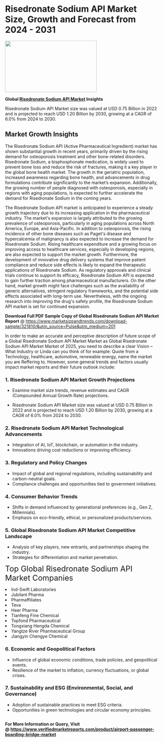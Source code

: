 <H1>Risedronate Sodium API Market Size, Growth and Forecast from 2024 - 2031</H1><img class="aligncenter size-medium wp-image-584254" src="https://thirdeyenews.in/wp-content/uploads/2024/09/Global-Market-Research-300x168.jpeg" alt="" width="300" height="168" /><p><strong>Global&nbsp;<a href="https://www.marketsizeandtrends.com/download-sample/321810/&amp;utm_source=Pulse&amp;utm_medium=201">Risedronate Sodium API Market</a> Insights</strong></p><p>Risedronate Sodium API Market size was valued at USD 0.75 Billion in 2022 and is projected to reach USD 1.20 Billion by 2030, growing at a CAGR of 6.0% from 2024 to 2030.</p><p><h2>Market Growth Insights</h2> <p>The Risedronate Sodium API (Active Pharmaceutical Ingredient) market has shown substantial growth in recent years, primarily driven by the rising demand for osteoporosis treatment and other bone-related disorders. Risedronate Sodium, a bisphosphonate medication, is widely used to prevent bone loss and reduce the risk of fractures, making it a key player in the global bone health market. The growth in the geriatric population, increased awareness regarding bone health, and advancements in drug formulations contribute significantly to the market’s expansion. Additionally, the growing number of people diagnosed with osteoporosis, especially in regions with aging populations, is expected to further accelerate the demand for Risedronate Sodium in the coming years. </p> <p>The Risedronate Sodium API market is anticipated to experience a steady growth trajectory due to its increasing application in the pharmaceutical industry. The market's expansion is largely attributed to the growing prevalence of osteoporosis, particularly in aging populations across North America, Europe, and Asia-Pacific. In addition to osteoporosis, the rising incidence of other bone diseases such as Paget's disease and hypercalcemia of malignancy is also expected to increase the demand for Risedronate Sodium. Rising healthcare expenditure and a growing focus on improving access to healthcare services, especially in developing regions, are also expected to support the market growth. Furthermore, the development of innovative drug delivery systems that improve patient compliance and reduce side effects is likely to expand the therapeutic applications of Risedronate Sodium. As regulatory approvals and clinical trials continue to support its efficacy, Risedronate Sodium API is expected to gain further traction among pharmaceutical manufacturers. On the other hand, market growth might face challenges such as the availability of generic alternatives, stringent regulatory frameworks, and the potential side effects associated with long-term use. Nevertheless, with the ongoing research into improving the drug's safety profile, the Risedronate Sodium API market is set for continued expansion. </p><p><span class=""><strong>Download Full PDF Sample Copy of Global Risedronate Sodium API Market Report</strong> @ <a href="https://www.marketsizeandtrends.com/download-sample/321810/&amp;utm_source=Pulse&amp;utm_medium=201" target="_blank">https://www.marketsizeandtrends.com/download-sample/321810/&amp;utm_source=Pulse&amp;utm_medium=201</a></span></p><p>In order to make an accurate and perceptive description of future scope of a Global&nbsp;Risedronate Sodium API Market Market as Global&nbsp;Risedronate Sodium API Market Market of 2025, you need to describe a clear Vision &ndash; What Industry or Linda can you think of for example: Quote from a Technology, healthcare, automotive, renewable energy, name the market you are Reffering to. However, some general trends and factors usually impact market reports and their future outlook include:</p><h3>1.&nbsp;<strong>Risedronate Sodium API Market Growth Projections</strong></h3><ul><li>Examine market size trends, revenue estimates and CAGR (Compounded Annual Growth Rate) projections.</li><li><p>Risedronate Sodium API Market size was valued at USD 0.75 Billion in 2022 and is projected to reach USD 1.20 Billion by 2030, growing at a CAGR of 6.0% from 2024 to 2030.</p></li></ul><h3>2.&nbsp;<strong>Risedronate Sodium API Market Technological Advancements</strong></h3><ul><li>Integration of AI, IoT, blockchain, or automation in the industry.</li><li>Innovations driving cost reductions or improving efficiency.</li></ul><h3>3.&nbsp;<strong>Regulatory and Policy Changes</strong></h3><ul><li>Impact of global and regional regulations, including sustainability and carbon-neutral goals.</li><li>Compliance challenges and opportunities tied to government initiatives.</li></ul><h3>4.&nbsp;<strong>Consumer Behavior Trends</strong></h3><ul><li>Shifts in demand influenced by generational preferences (e.g., Gen Z, Millennials).</li><li>Emphasis on eco-friendly, ethical, or personalized products/services.</li></ul><h3>5.&nbsp;<strong>Global Risedronate Sodium API Market Competitive Landscape</strong></h3><ul><li>Analysis of key players, new entrants, and partnerships shaping the industry.</li><li>Strategies for differentiation and market penetration.</li></ul><p data-pm-slice="1 1 []"><span style="color: inherit; font-family: inherit; font-size: 25px;">Top Global Risedronate Sodium API Market Companies</span></p><div class="" data-test-id=""><p><li>Ind-Swift Laboratories</li><li> Jubilant Pharma</li><li> Pharmaffiliates</li><li> Teva</li><li> Heer Pharma</li><li> Tianfeng Fine Chemical</li><li> Topfond Pharmaceutical</li><li> Tongxiang Hengda Chemical</li><li> Yangtze River Pharmaceutical Group</li><li> Jiangyin Chengye Chemical</li></p></div><h3>6.&nbsp;<strong>Economic and Geopolitical Factors</strong></h3><ul><li>Influence of global economic conditions, trade policies, and geopolitical events.</li><li>Resilience of the market to inflation, currency fluctuations, or global crises.</li></ul><h3>7.&nbsp;<strong>Sustainability and ESG (Environmental, Social, and Governance)</strong></h3><ul><li>Adoption of sustainable practices to meet ESG criteria.</li><li>Opportunities in green technologies and circular economy principles.</li></ul><h2><strong style="font-size: 14px;">For More Information or Query, Visit @&nbsp;</strong><a style="background-color: #ffffff; font-size: 14px;" href="https://www.marketsizeandtrends.com/report/risedronate-sodium-api-market/" target="_blank">https://www.verifiedmarketreports.com/product/airport-passenger-boarding-bridge-market</a></h2>
